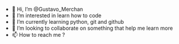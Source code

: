 - 👋 Hi, I’m @Gustavo_Merchan
- 👀 I’m interested in learn how to code
- 🌱 I’m currently learning python, git and github
- 💞️ I’m looking to collaborate on something that help me learn more 
- 📫 How to reach me ?

<!---
https://github.com/gustavomerchan/gustavoMerchan is a ✨ special ✨ repository because its `README.md` (this file) appears on your GitHub profile.
You can click the Preview link to take a look at your changes.
--->
